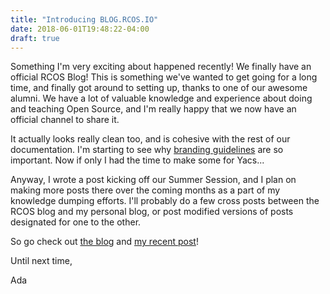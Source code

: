 ```yaml
---
title: "Introducing BLOG.RCOS.IO"
date: 2018-06-01T19:48:22-04:00
draft: true
---
```


Something I'm very exciting about happened recently! We finally have an official
RCOS Blog! This is something we've wanted to get going for a long time, and
finally got around to setting up, thanks to one of our awesome alumni. We have a
lot of valuable knowledge and experience about doing and teaching Open Source,
and I'm really happy that we now have an official channel to share it.

It actually looks really clean too, and is cohesive with the rest of our
documentation. I'm starting to see why [branding
guidelines](https://handbook.rcos.io/#/resources/brand_standards) are so
important. Now if only I had the time to make some for Yacs...

Anyway, I wrote a post kicking off our Summer Session, and I plan on making more
posts there over the coming months as a part of my knowledge dumping efforts.
I'll probably do a few cross posts between the RCOS blog and my personal blog,
or post modified versions of posts designated for one to the other.

So go check out [the blog](https://blog.rcos.io/) and [my recent
post](https://blog.rcos.io/2018/summer-of-rcos/)!

Until next time,

Ada

